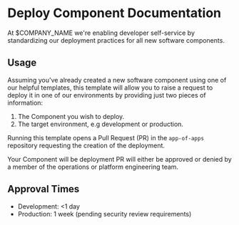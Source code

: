 # Deploy Component Documentation

At $COMPANY_NAME we're enabling developer self-service by standardizing our
deployment practices for all new software components. 

## Usage

Assuming you've already created a new software component using one of our
helpful templates, this template will allow you to raise a request to deploy
it in one of our environments by providing just two pieces of information:

1. The Component you wish to deploy.
1. The target environment, e.g development or production.

Running this template opens a Pull Request (PR) in the `app-of-apps` repository
requesting the creation of the deployment.

Your Component will be deployment PR will either be approved or denied by a
member of the operations or platform engineering team. 

## Approval Times

* Development: <1 day
* Production: 1 week (pending security review requirements)